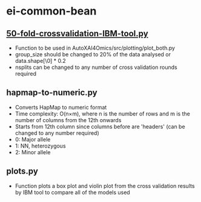 # ei-common-bean

## [50-fold-crossvalidation-IBM-tool.py](50-fold-crossvalidation-IBM-tool.py)
- Function to be used in AutoXAI4Omics/src/plotting/plot_both.py
- group_size should be changed to 20% of the data analysed or data.shape[\0\] * 0.2
- nsplits can be changed to any number of cross validation rounds required

## hapmap-to-numeric.py
- Converts HapMap to numeric format
- Time complexity: O(n×m), where n is the number of rows and m is the number of columns from the 12th onwards
- Starts from 12th column since columns before are 'headers' (can be changed to any number required)
- 0: Major allele
- 1: NN, heterozygous
- 2: Minor allele

## plots.py
- Function plots a box plot and violin plot from the cross validation results by IBM tool to compare all of the models used
